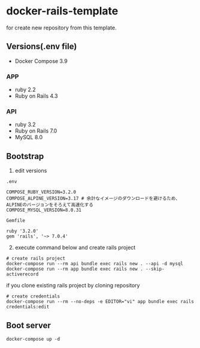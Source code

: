 # docker-rails-template

for create new repository from this template.

## Versions(.env file)

- Docker Compose 3.9

### APP

- ruby 2.2
- Ruby on Rails 4.3

### API

- ruby 3.2
- Ruby on Rails 7.0
- MySQL 8.0

## Bootstrap

1. edit versions

```env
.env

COMPOSE_RUBY_VERSION=3.2.0
COMPOSE_ALPINE_VERSION=3.17 # 余計なイメージのダウンロードを避けるため、ALPINEのバージョンをそろえて高速化する
COMPOSE_MYSQL_VERSION=8.0.31
```

```gemfile
Gemfile

ruby '3.2.0'
gem 'rails', '~> 7.0.4'
```

2. execute command below and create rails project

```shell
# create rails project
docker-compose run --rm api bundle exec rails new . --api -d mysql
docker-compose run --rm app bundle exec rails new . --skip-activerecord
```

if you clone existing rails project by cloning repository

```shell
# create credentials
docker-compose run --rm --no-deps -e EDITOR="vi" app bundle exec rails credentials:edit
```

## Boot server

```shell
docker-compose up -d
```
